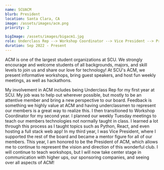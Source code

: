 ```yaml
---
name: SCUACM
blurb: President
location: Santa Clara, CA
image: /assets/images/acm.png
priority: 2

bigImage: /assets/images/bigacm1.jpg
role: Underclass Rep --> Workshop Coordinator --> Vice President --> President
duration: Sep 2022 - Present
---
```


ACM is one of the largest student organizations at SCU. We strongly encourage and welcome students of all backgrounds, majors, and skill levels to join us and share our love for technology! At SCU's ACM, we present informative workshops, bring guest speakers, and host fun weekly meetings, as well as hackathons.

My involvement in ACM includes being Underclass Rep for my first year at SCU. My job was to help out wherever possible, but mostly to be an attentive member and bring a new perspective to our board. Feedback is something we highly value at ACM and having underclassmen to represent our members is a great way to realize this. I then transitioned to Workshop Coordinator for my second year. I planned our weekly Tuesday meetings to teach our members technologies not normally taught in class. I learned a lot through this process as I taught topics such as Python, React, and even hosting a full stack web app! In my third year, I was Vice President, where I supported the rest of the board and became a mentor figure for all of our members. This year, I am honored to be the President of ACM, which allows me to continue to represent the vision and direction of this wonderful club. I will continue to teach workshops, but I will now take center stage in communication with higher ups, our sponsoring companies, and seeing over all aspects of ACM!
